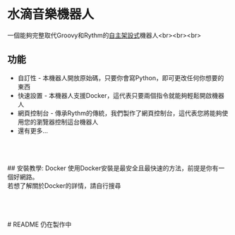 # 水滴音樂機器人
一個能夠完整取代Groovy和Rythm的[自主架設式](https://en.wikipedia.org/wiki/Self-hosting_(web_services))機器人<br><br><br>

## 功能
- 自訂性 - 本機器人開放原始碼，只要你會寫Python，即可更改任何你想要的東西
- 快速設置 - 本機器人支援Docker，這代表只要兩個指令就能夠輕鬆開啟機器人
- 網頁控制台 - 傳承Rythm的傳統，我們製作了網頁控制台，這代表您將能夠使用您的瀏覽器控制這台機器人
- 還有更多...
<br>
<br>
<br>
## 安裝教學: Docker
使用Docker安裝是最安全且最快速的方法，前提是你有一個好網路。<br>
若想了解關於Docker的詳情，請自行搜尋
<br>
<br>
<br>
<br>
<br>
# README 仍在製作中